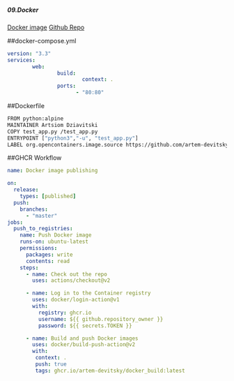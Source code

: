 ##### 09.Docker
[Docker image](https://github.com/users/artem-devitsky/packages/container/package/docker_build)
[Github Repo](https://github.com/artem-devitsky/09.Docker)

##docker-compose.yml
```yaml
version: "3.3"
services:
        web:
                build:
                        context: .
                ports:
                      - "80:80"
```

##Dockerfile
```bash
FROM python:alpine
MAINTAINER Artsiom Dziavitski 
COPY test_app.py /test_app.py
ENTRYPOINT ["python3","-u", "test_app.py"]
LABEL org.opencontainers.image.source https://github.com/artem-devitsky/09.Docker
```

##GHCR Workflow
```yaml
name: Docker image publishing

on:
  release:
    types: [published]
  push:
    branches:
      - "master"
jobs:
  push_to_registries:
    name: Push Docker image
    runs-on: ubuntu-latest
    permissions:
      packages: write
      contents: read
    steps:
      - name: Check out the repo
        uses: actions/checkout@v2

      - name: Log in to the Container registry
        uses: docker/login-action@v1
        with:
          registry: ghcr.io
          username: ${{ github.repository_owner }}
          password: ${{ secrets.TOKEN }}

      - name: Build and push Docker images
        uses: docker/build-push-action@v2
        with:
         context: .
         push: true
         tags: ghcr.io/artem-devitsky/docker_build:latest

```


